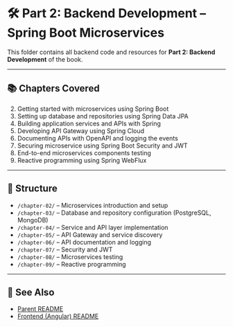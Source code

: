 
# 🛠️ Part 2: Backend Development – Spring Boot Microservices

This folder contains all backend code and resources for **Part 2: Backend Development** of the book.

---

## 📚 Chapters Covered

2. Getting started with microservices using Spring Boot  
3. Setting up database and repositories using Spring Data JPA  
4. Building application services and APIs with Spring  
5. Developing API Gateway using Spring Cloud  
6. Documenting APIs with OpenAPI and logging the events  
7. Securing microservice using Spring Boot Security and JWT  
8. End-to-end microservices components testing  
9. Reactive programming using Spring WebFlux  

---

## 📂 Structure

- `/chapter-02/` – Microservices introduction and setup
- `/chapter-03/` – Database and repository configuration (PostgreSQL, MongoDB)
- `/chapter-04/` – Service and API layer implementation
- `/chapter-05/` – API Gateway and service discovery
- `/chapter-06/` – API documentation and logging
- `/chapter-07/` – Security and JWT
- `/chapter-08/` – Microservices testing
- `/chapter-09/` – Reactive programming

---



## 🔗 See Also

- [Parent README](../README.md)
- [Frontend (Angular) README](../frontend/README.md)